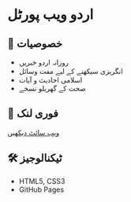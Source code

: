 # اردو ویب پورٹل

## 🌟 خصوصیات
- روزانہ اردو خبریں
- انگریزی سیکھنے کے لیے مفت وسائل
- اسلامی احادیث و آیات
- صحت کے گھریلو نسخے

## 🔗 فوری لنک
[ویب سائٹ دیکھیں](https://R12157.github.io/urdu-wc)

## 🛠 ٹیکنالوجیز
- HTML5, CSS3
- GitHub Pages

